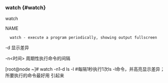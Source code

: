 ### watch {#watch}

watch

NAME

      watch - execute a program periodically, showing output fullscreen

-d 显示差异

-n&lt;时间&gt; 周期性执行命令的间隔

[root@node ~]# watch -n1-d ls -l #每隔1秒执行1次ls -l命令，并高亮显示差异；所要执行的命令最好用 引起来